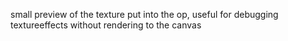 small preview of the texture put into the op, useful for debugging textureeffects without rendering to the canvas